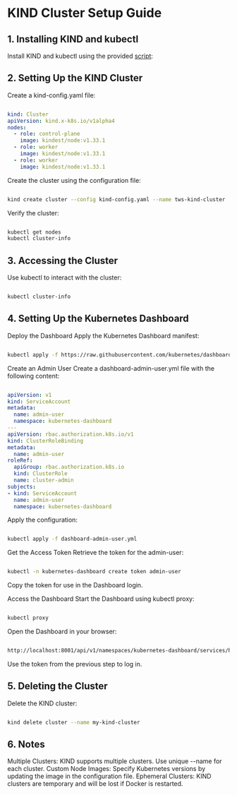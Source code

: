 # KIND Cluster Setup Guide

## 1. Installing KIND and kubectl
Install KIND and kubectl using the provided [script](https://github.com/Abhishek-2502/K8s_Basics/KIND_Cluster/install.sh):

## 2. Setting Up the KIND Cluster
Create a kind-config.yaml file:

```yaml

kind: Cluster
apiVersion: kind.x-k8s.io/v1alpha4
nodes:
  - role: control-plane
    image: kindest/node:v1.33.1
  - role: worker
    image: kindest/node:v1.33.1
  - role: worker
    image: kindest/node:v1.33.1
```
Create the cluster using the configuration file:

```bash

kind create cluster --config kind-config.yaml --name tws-kind-cluster
```
Verify the cluster:

```bash

kubectl get nodes
kubectl cluster-info
```
## 3. Accessing the Cluster
Use kubectl to interact with the cluster:
```bash

kubectl cluster-info
```


## 4. Setting Up the Kubernetes Dashboard
Deploy the Dashboard
Apply the Kubernetes Dashboard manifest:
```bash

kubectl apply -f https://raw.githubusercontent.com/kubernetes/dashboard/v2.7.0/aio/deploy/recommended.yaml
```
Create an Admin User
Create a dashboard-admin-user.yml file with the following content:

```yaml

apiVersion: v1
kind: ServiceAccount
metadata:
  name: admin-user
  namespace: kubernetes-dashboard
---
apiVersion: rbac.authorization.k8s.io/v1
kind: ClusterRoleBinding
metadata:
  name: admin-user
roleRef:
  apiGroup: rbac.authorization.k8s.io
  kind: ClusterRole
  name: cluster-admin
subjects:
- kind: ServiceAccount
  name: admin-user
  namespace: kubernetes-dashboard
```
Apply the configuration:

```bash

kubectl apply -f dashboard-admin-user.yml
```
Get the Access Token
Retrieve the token for the admin-user:

```bash

kubectl -n kubernetes-dashboard create token admin-user
```
Copy the token for use in the Dashboard login.

Access the Dashboard
Start the Dashboard using kubectl proxy:

```bash

kubectl proxy
```
Open the Dashboard in your browser:

```bash

http://localhost:8001/api/v1/namespaces/kubernetes-dashboard/services/https:kubernetes-dashboard:/proxy/
```
Use the token from the previous step to log in.

## 5. Deleting the Cluster
Delete the KIND cluster:
```bash

kind delete cluster --name my-kind-cluster
```

## 6. Notes

Multiple Clusters: KIND supports multiple clusters. Use unique --name for each cluster.
Custom Node Images: Specify Kubernetes versions by updating the image in the configuration file.
Ephemeral Clusters: KIND clusters are temporary and will be lost if Docker is restarted.